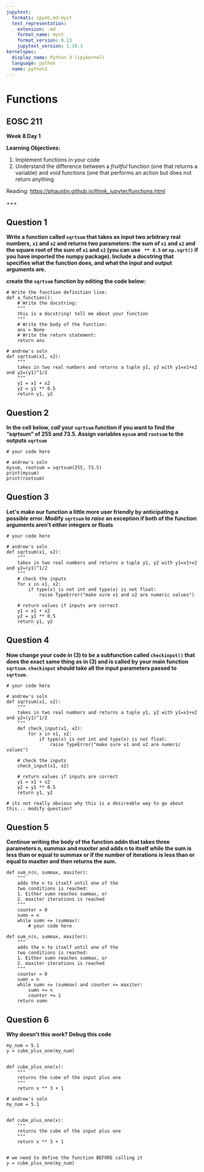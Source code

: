 ```yaml
---
jupytext:
  formats: ipynb,md:myst
  text_representation:
    extension: .md
    format_name: myst
    format_version: 0.13
    jupytext_version: 1.10.3
kernelspec:
  display_name: Python 3 (ipykernel)
  language: python
  name: python3
---
```


# Functions

## EOSC 211

**Week 8 Day 1**

**Learning Objectives:**  
1. Implement functions in your code
2. Understand the difference between a *fruitful* function (one that returns a variable) and void functions (one that performs an action but does not return anything

Reading: https://phaustin.github.io/think_jupyter/functions.html

+++

## Question 1

**Write a function called `sqrtsum` that takes as input two arbitrary real numbers, `x1` and `x2` and returns two parameters: the sum of `x1` and `x2` and the square root of the sum of `x1` and `x2` (you can use ` ** 0.5` or `np.sqrt()` if you have imported the numpy package). Include a docstring that specifies what the function does, and what the input and output arguments are.**

**create the `sqrtsum` function by editing the code below:**

```{code-cell} ipython3
# Write the function definition line:
def a_function():
    # Write the docstring:
    """
    this is a docstring! tell me about your function
    """
    # Write the body of the function:
    ans = None
    # Write the return statement:
    return ans
```

```{code-cell} ipython3
# andrew's soln
def sqrtsum(x1, x2):
    """
    takes in two real numbers and returns a tuple y1, y2 with y1=x1+x2 and y2=(y1)^1/2
    """
    y1 = x1 + x2
    y2 = y1 ** 0.5
    return y1, y2
```

## Question 2

**In the cell below, *call* your `sqrtsum` function if you want to find the “sqrtsum” of 255 and 73.5. Assign variables `mysum` and `rootsum` to the outputs `sqrtsum`**

```{code-cell} ipython3
# your code here
```

```{code-cell} ipython3
# andrew's soln
mysum, rootsum = sqrtsum(255, 73.5)
print(mysum)
print(rootsum)
```

## Question 3

**Let's make our function a little more user friendly by anticipating a possible error. Modify `sqrtsum` to *raise* an exception if both of the function arguments aren't either integers or floats**

```{code-cell} ipython3
# your code here
```

```{code-cell} ipython3
# andrew's soln
def sqrtsum(x1, x2):
    """
    takes in two real numbers and returns a tuple y1, y2 with y1=x1+x2 and y2=(y1)^1/2
    """
    # check the inputs
    for x in x1, x2:
        if type(x) is not int and type(x) is not float:
            raise TypeError("make sure x1 and x2 are numeric values")

    # return values if inputs are correct
    y1 = x1 + x2
    y2 = y1 ** 0.5
    return y1, y2
```

## Question 4

**Now change your code in (3) to be a subfunction called `checkinput()` that does the exact same thing as in (3) and is called by your main function `sqrtsum`. `checkinput` should take all the input parameters passed to `sqrtsum`.**

```{code-cell} ipython3
# your code here
```

```{code-cell} ipython3
# andrew's soln
def sqrtsum(x1, x2):
    """
    takes in two real numbers and returns a tuple y1, y2 with y1=x1+x2 and y2=(y1)^1/2
    """
    def check_input(x1, x2):
        for x in x1, x2:
            if type(x) is not int and type(x) is not float:
                raise TypeError("make sure x1 and x2 are numeric values")
    
    # check the inputs
    check_input(x1, x2)
    
    # return values if inputs are correct
    y1 = x1 + x2
    y2 = y1 ** 0.5
    return y1, y2

# its not really obvious why this is a desireable way to go about this... modify question?
```

## Question 5

**Continue writing the body of the function addn that takes three parameters n, summax and maxiter and adds n to itself while the sum is less than or equal to summax or if the number of iterations is less than or equal to maxiter and then returns the sum.**

```{code-cell} ipython3
def sum_n(n, summax, maxiter):
    """
    adds the n to itself until one of the
    two conditions is reached:
    1. Either sumn reaches summax, or
    2. maxiter iterations is reached
    """
    counter = 0
    sumn = n
    while sumn <= (summax):
        # your code here
```

```{code-cell} ipython3
def sum_n(n, summax, maxiter):
    """
    adds the n to itself until one of the
    two conditions is reached:
    1. Either sumn reaches summax, or
    2. maxiter iterations is reached
    """
    counter = 0
    sumn = n
    while sumn <= (summax) and counter <= maxiter:
        sumn += n
        counter += 1
    return sumn
```

## Question 6

**Why doesn't this work? Debug this code**

```{code-cell} ipython3
my_num = 5.1
y = cube_plus_one(my_num)


def cube_plus_one(x):
    """
    returns the cube of the input plus one
    """
    return x ** 3 + 1
```

```{code-cell} ipython3
# andrew's soln
my_num = 5.1


def cube_plus_one(x):
    """
    returns the cube of the input plus one
    """
    return x ** 3 + 1


# we need to define the function BEFORE calling it
y = cube_plus_one(my_num)
```
